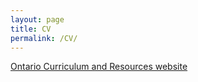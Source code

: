 ```yaml
---
layout: page
title: CV
permalink: /CV/
---
```


[Ontario Curriculum and Resources website](https://www.dcp.edu.gov.on.ca/en/math)
